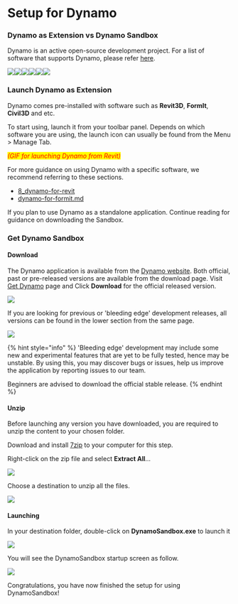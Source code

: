 # Setup for Dynamo

### Dynamo as Extension vs Dynamo Sandbox

Dynamo is an active open-source development project. For a list of software that supports Dynamo, please refer [here](http://dynamobim.org/download/).

![](<../.gitbook/assets/setup for dynamo - dynamo advance steel.jpg>)![](<../.gitbook/assets/setup for dynamo - dynamo civil 3D.jpg>)![](<../.gitbook/assets/setup for dynamo - dynamo alias design.jpg>)![](<../.gitbook/assets/setup for dynamo - dynamo formit.jpg>)![](<../.gitbook/assets/setup for dynamo - dynamo advance steel.jpg>)![](<../.gitbook/assets/setup for dynamo - dynamo robot structural analysis.jpg>)

### Launch Dynamo as Extension

Dynamo comes pre-installed with software such as **Revit3D**, **FormIt**, **Civil3D** and etc.

To start using, launch it from your toolbar panel. Depends on which software you are using, the launch icon can usually be found from the Menu > Manage Tab.

_<mark style="color:red;">(GIF for launching Dynamo from Revit)</mark>_

For more guidance on using Dynamo with a specific software, we recommend referring to these sections.

* [8\_dynamo-for-revit](../8\_dynamo-for-revit/ "mention")
* [dynamo-for-formit.md](../dynamo-for-formit.md "mention")

If you plan to use Dynamo as a standalone application. Continue reading for guidance on downloading the Sandbox.

### Get Dynamo Sandbox

#### Download

The Dynamo application is available from the [Dynamo website](http://dynamobim.com). Both official, past or pre-released versions are available from the download page. Visit [Get Dynamo](http://dynamobim.org/download/) page and Click **Download** for the official released version.

![](<../.gitbook/assets/image (4).png>)

If you are looking for previous or 'bleeding edge' development releases, all versions can be found in the lower section from the same page.

![](<../.gitbook/assets/03-02 Dynamo Sandbox All builds.jpg>)

{% hint style="info" %}
'Bleeding edge' development may include some new and experimental features that are yet to be fully tested, hence may be unstable. By using this, you may discover bugs or issues, help us improve the application by reporting issues to our team.

Beginners are advised to download the official stable release.
{% endhint %}

#### Unzip

Before launching any version you have downloaded, you are required to unzip the content to your chosen folder.

Download and install [7zip](https://www.7-zip.org/download.html) to your computer for this step.

Right-click on the zip file and select **Extract All**...

![](<../.gitbook/assets/03-03 Extract zip file.jpg>)

Choose a destination to unzip all the files.

![](<../.gitbook/assets/03-04 Extract destination folder (1).jpg>)

#### Launching

In your destination folder, double-click on **DynamoSandbox.exe** to launch it

![](<../.gitbook/assets/03-05 Dynamo exe.jpg>)

You will see the DynamoSandbox startup screen as follow.

![](<../.gitbook/assets/03-06 Dynamo startup screen.jpg>)

Congratulations, you have now finished the setup for using DynamoSandbox!
